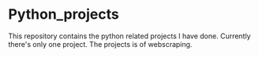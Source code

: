 # Python_projects
This repository contains the python related projects I have done. Currently there's only one project. The projects is of webscraping.
